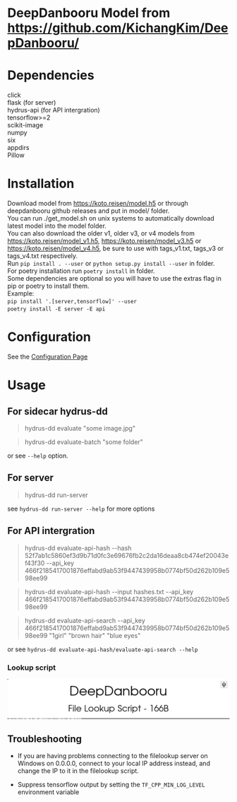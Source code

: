 # DeepDanbooru Model from https://github.com/KichangKim/DeepDanbooru/
# Dependencies
click  
flask (for server)  
hydrus-api (for API intergration)  
tensorflow>=2  
scikit-image  
numpy  
six  
appdirs  
Pillow  

# Installation
Download model from https://koto.reisen/model.h5 or through deepdanbooru github releases and put in model/ folder.  
You can run ./get_model.sh on unix systems to automatically download latest model into the model folder.  
You can also download the older v1, older v3, or v4 models from https://koto.reisen/model_v1.h5, https://koto.reisen/model_v3.h5 or https://koto.reisen/model_v4.h5, be sure to use with tags_v1.txt, tags_v3 or tags_v4.txt respectively.  
Run `pip install . --user` or `python setup.py install --user` in folder.  
For poetry installation run `poetry install` in folder.  
Some dependencies are optional so you will have to use the extras flag in pip or poetry to install them.  
Example:  
`pip install '.[server,tensorflow]' --user`  
`poetry install -E server -E api`  
# Configuration
See the [Configuration Page](https://gitgud.io/koto/hydrus-dd/-/wikis/Configuration)
# Usage
## For sidecar hydrus-dd
> hydrus-dd evaluate "some image.jpg"  

> hydrus-dd evaluate-batch "some folder"  

or see `--help` option.
## For server
> hydrus-dd run-server  

see `hydrus-dd run-server --help` for more options  

## For API intergration
> hydrus-dd evaluate-api-hash --hash 52f7ab1c5860ef3d9b71d0fc3e69676fb2c2da16deaa8cb474ef20043ef43f30 --api_key 466f2185417001876effabd9ab53f9447439958b0774bf50d262b109e598ee99  

> hydrus-dd evaluate-api-hash --input hashes.txt --api_key 466f2185417001876effabd9ab53f9447439958b0774bf50d262b109e598ee99  

> hydrus-dd evaluate-api-search --api_key 466f2185417001876effabd9ab53f9447439958b0774bf50d262b109e598ee99 "1girl" "brown hair" "blue eyes"  

or see `hydrus-dd evaluate-api-hash/evaluate-api-search --help`  

### Lookup script  
![filelookup](DeepDanbooru.png)


## Troubleshooting  

* If you are having problems connecting to the filelookup server on Windows on 0.0.0.0, connect to your local IP address instead, and change the IP to it in the filelookup script.  

* Suppress tensorflow output by setting the `TF_CPP_MIN_LOG_LEVEL` environment variable  